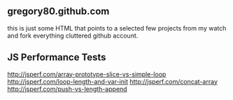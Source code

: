 

gregory80.github.com
--------------------


this is just some HTML that points to a selected few projects from my
watch and fork everything cluttered github account.







JS Performance Tests
----------
http://jsperf.com/array-prototype-slice-vs-simple-loop
http://jsperf.com/loop-length-and-var-init
http://jsperf.com/concat-array
http://jsperf.com/push-vs-length-append
